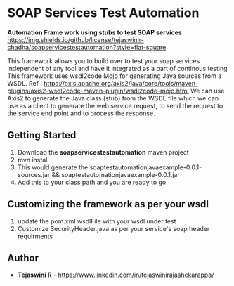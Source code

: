 # SOAP Services Test Automation

**Automation Frame work using stubs to test SOAP services**
https://img.shields.io/github/license/tejaswinir-chadha/soapservicestestautomation?style=flat-square 


This framework allows you to build over to test your soap services independent of any tool and have it integrated as a part of continous testing
This framework uses wsdl2code Mojo for generating Java sources from a WSDL. Ref : https://axis.apache.org/axis2/java/core/tools/maven-plugins/axis2-wsdl2code-maven-plugin/wsdl2code-mojo.html 
We can use Axis2 to generate the Java class (stub) from the WSDL file which we can use as a client to generate the web service request, to send the request to the service end point and to process the response.

## Getting Started

1) Download the **soapservicestestautomation** maven project 
2) mvn install
3) This would generate the soaptestautomationjavaexample-0.0.1-sources.jar && soaptestautomationjavaexample-0.0.1.jar
4) Add this to your class path and you are ready to go


## Customizing the framework as per your wsdl
1) update the pom.xml wsdlFile with your wsdl under test
2) Customize SecurityHeader.java as per your service's soap header requirments



## Author

* **Tejaswini R** - https://www.linkedin.com/in/tejaswinirajashekarappa/
